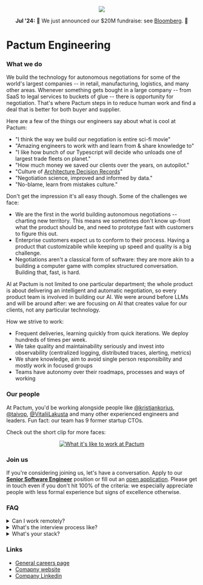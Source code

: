
<p align="center">
  <img src="https://github.com/pactum-ai/.github/assets/167206903/d52bce86-47e3-4cbc-a0f3-3021a316f53d" />
</p>

<p align="center">
  <strong>Jul '24:</strong> 🎉 We just announced our $20M fundraise: see
  <a href="https://www.bloomberg.com/news/newsletters/2024-07-11/supply-chain-latest-automating-supplier-deals-in-logistics?srnd=economics-v2" target="_blank">Bloomberg</a>. 🎉
</p>



# Pactum Engineering

### What we do

We build the technology for autonomous negotiations for some of the world's largest companies -- in retail, manufacturing, logistics, and many other areas. Whenever something gets bought in a large company -- from SaaS to legal services to buckets of glue -- there is opportunity for negotiation. That's where Pactum steps in to reduce human work and find a deal that is better for both buyer and supplier.

Here are a few of the things our engineers say about what is cool at Pactum:

* "I think the way we build our negotiation is entire sci-fi movie"
* "Amazing engineers to work with and learn from & share knowledge to"
* "I like how bunch of our Typescript will decide who unloads one of largest trade fleets on planet."
* "How much money we saved our clients over the years, on autopilot."
* "Culture of [Architecture Decision Records](https://engineering.atspotify.com/2020/04/when-should-i-write-an-architecture-decision-record/)"
* "Negotiation science, improved and informed by data."
* "No-blame, learn from mistakes culture."

Don't get the impression it's all easy though. Some of the challenges we face:

* We are the first in the world building autonomous negotiations -- charting new territory. This means we sometimes don't know up-front what the product should be, and need to prototype fast with customers to figure this out.
* Enterprise customers expect us to conform to their process. Having a product that customizabile while keeping up speed and quality is a big challenge.
* Negotiations aren't a classical form of software: they are more akin to a building a computer game with complex structured conversation. Building that, fast, is hard.

AI at Pactum is not limited to one particular department; the whole product is about delivering an intelligent and automatic negotiation, so every product team is involved in building our AI. We were around before LLMs and will be around after: we are focusing on AI that creates value for our clients, not any particular technology.

How we strive to work:
* Frequent deliveries, learning quickly from quick iterations. We deploy hundreds of times per week.
* We take quality and maintainability seriously and invest into observability (centralized logging, distributed traces, alerting, metrics)
* We share knowledge, aim to avoid single person responsibility and mostly work in focused groups
* Teams have autonomy over their roadmaps, processes and ways of working

### Our people

At Pactum, you'd be working alongside people like [@kristjankorjus](https://github.com/kristjankorjus), [@taivop](https://github.com/taivop), [@VitaliiLakusta](https://github.com/VitaliiLakusta) and many other experienced engineers and leaders. Fun fact: our team has 9 former startup CTOs.

Check out the short clip for more faces:

<div align="center">
  <a href="https://www.youtube.com/watch?v=xfHBmzk_0zs">
    <img src="https://img.youtube.com/vi/xfHBmzk_0zs/hqdefault.jpg" alt="What it's like to work at Pactum">
  </a>
</div>

### Join us

If you're considering joining us, let's have a conversation. Apply to our [**Senior Software Engineer**](https://boards.eu.greenhouse.io/pactum/jobs/4031743101) position or fill out an [open application](https://boards.eu.greenhouse.io/pactum/jobs/4105639101). Please get in touch even if you don't hit 100% of the criteria: we especially appreciate people with less formal experience but signs of excellence otherwise.

### FAQ
<details>
  <summary>Can I work remotely?</summary>

  We generally expect engineers to be able to come to our beautiful and centrally located Tallinn office a couple times a week, though we don't enforce a particular schedule and taking a few weeks per year to be entirely remote is acceptable.
</details>

<details>
  <summary>What's the interview process like?</summary>

  Our interview process for engineers generally consists of:

1. A 45-minute introduction interview with one of our engineering leaders.
2. A 1-hour coding interview, virtual.
3. A 2-hour system design interview, in-person.
4. A team interview where you'll meet your future team (some subset of engineering manager, product manager, and other team members)

After this, we make an offer.
</details>

<details>
  <summary>What's your stack?</summary>

  We work mostly in Typescript, with bits of Kotlin and Python here and there. We use PostgreSQL and Redis for databases and Google Cloud and Terraform for infrastructure. We use React in frontend and mainly NestJS in backend. 

</details>

### Links
* [General careers page](https://pactum.com/careers/)
* [Comapny website](https://pactum.ai/)
* [Company Linkedin](https://www.linkedin.com/company/pactum-ai/)

